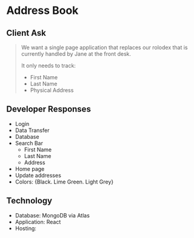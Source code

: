 # Address Book

## Client Ask

> We want a single page application that replaces our rolodex that is currently handled by Jane at the front desk. 
>
> It only needs to track:
>   - First Name
>   - Last Name
>   - Physical Address

## Developer Responses

- Login
- Data Transfer
- Database
- Search Bar 
  - First Name
  - Last Name
  - Address
- Home page
- Update addresses
- Colors: {Black. Lime Green. Light Grey}

## Technology

- Database: MongoDB via Atlas
- Application: React
- Hosting: <None>
